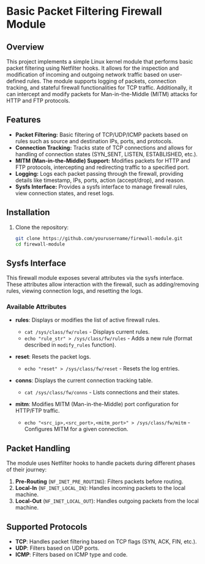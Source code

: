 # Basic Packet Filtering Firewall Module

## Overview
This project implements a simple Linux kernel module that performs basic packet filtering using Netfilter hooks. It allows for the inspection and modification of incoming and outgoing network traffic based on user-defined rules. The module supports logging of packets, connection tracking, and stateful firewall functionalities for TCP traffic. Additionally, it can intercept and modify packets for Man-in-the-Middle (MITM) attacks for HTTP and FTP protocols.

## Features
- **Packet Filtering:** Basic filtering of TCP/UDP/ICMP packets based on rules such as source and destination IPs, ports, and protocols.
- **Connection Tracking:** Tracks state of TCP connections and allows for handling of connection states (SYN_SENT, LISTEN, ESTABLISHED, etc.).
- **MITM (Man-in-the-Middle) Support:** Modifies packets for HTTP and FTP protocols, intercepting and redirecting traffic to a specified port.
- **Logging:** Logs each packet passing through the firewall, providing details like timestamp, IPs, ports, action (accept/drop), and reason.
- **Sysfs Interface:** Provides a sysfs interface to manage firewall rules, view connection states, and reset logs.

## Installation
1. Clone the repository:
   ```bash
   git clone https://github.com/yourusername/firewall-module.git
   cd firewall-module

## Sysfs Interface

This firewall module exposes several attributes via the sysfs interface. These attributes allow interaction with the firewall, such as adding/removing rules, viewing connection logs, and resetting the logs.

### Available Attributes

- **rules**: Displays or modifies the list of active firewall rules.
  - `cat /sys/class/fw/rules` - Displays current rules.
  - `echo "rule_str" > /sys/class/fw/rules` - Adds a new rule (format described in `modify_rules` function).

- **reset**: Resets the packet logs.
  - `echo "reset" > /sys/class/fw/reset` - Resets the log entries.

- **conns**: Displays the current connection tracking table.
  - `cat /sys/class/fw/conns` - Lists connections and their states.

- **mitm**: Modifies MITM (Man-in-the-Middle) port configuration for HTTP/FTP traffic.
  - `echo "<src_ip>,<src_port>,<mitm_port>" > /sys/class/fw/mitm` - Configures MITM for a given connection.

## Packet Handling

The module uses Netfilter hooks to handle packets during different phases of their journey:

1. **Pre-Routing** (`NF_INET_PRE_ROUTING`): Filters packets before routing.
2. **Local-In** (`NF_INET_LOCAL_IN`): Handles incoming packets to the local machine.
3. **Local-Out** (`NF_INET_LOCAL_OUT`): Handles outgoing packets from the local machine.

## Supported Protocols

- **TCP**: Handles packet filtering based on TCP flags (SYN, ACK, FIN, etc.).
- **UDP**: Filters based on UDP ports.
- **ICMP**: Filters based on ICMP type and code.
